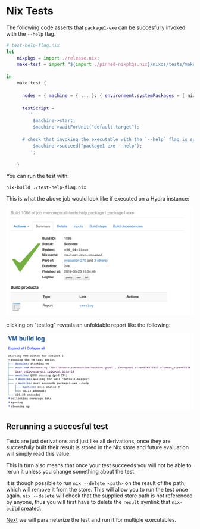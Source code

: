 
# Nix Tests

The following code asserts that `package1-exe` can be succesfully invoked with the `--help` flag.

```nix
# test-help-flag.nix
let
    nixpkgs = import ./release.nix;
    make-test = import "${import ./pinned-nixpkgs.nix}/nixos/tests/make-test.nix";

in
    make-test {

      nodes = { machine = { ... }: { environment.systemPackages = [ nixpkgs.haskellPackages.package1 ]; }; };

      testScript =
        ''
          $machine->start;
          $machine->waitForUnit("default.target");

	  # check that invoking the executable with the `--help` flag is supported
          $machine->succeed("package1-exe --help");
        '';

    }
```

You can run the test with:

```
nix-build ./test-help-flag.nix
```

This is what the above job would look like if executed on a Hydra instance:

![hydra job](./job.png)

clicking on "testlog" reveals an unfoldable report like the following:

![report](./report.png)

## Rerunning a succesful test

Tests are just derivations and just like all derivations, once they are succesfully built
their result is stored in the Nix store and future evaluation will simply read
this value.

This in turn also means that once your test succeeds you will not be able to rerun it unless
you change something about the test.

It is though possible to run `nix --delete <path>` on the result of the path, which will remove
it from the store. This will allow you to run the test once again.
`nix --delete` will check that the supplied store path is not referenced by anyone, thus you will
first have to delete the `result` symlink that `nix-build` created.

[Next](../generating-tests) we will parameterize the test and run it for multiple executables.


